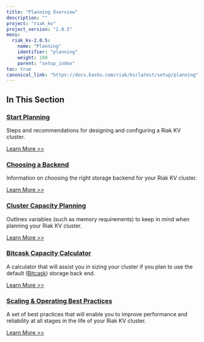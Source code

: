 ```yaml
---
title: "Planning Overview"
description: ""
project: "riak_kv"
project_version: "2.0.5"
menu:
  riak_kv-2.0.5:
    name: "Planning"
    identifier: "planning"
    weight: 100
    parent: "setup_index"
toc: true
canonical_link: "https://docs.basho.com/riak/kv/latest/setup/planning"
---
```


[plan start]: ./start
[plan backend]: ./backend
[plan cluster capacity]: ./cluster-capacity
[plan bitcask capacity]: ./bitcask-capacity-calc
[plan backend bitcask]: ./backend/bitcask
[plan best practices]: ./best-practices
[plan future]: ./future

## In This Section

### [Start Planning][plan start]

Steps and recommendations for designing and configuring a Riak KV cluster.

[Learn More >>][plan start]

### [Choosing a Backend][plan backend]

Information on choosing the right storage backend for your Riak KV cluster.

[Learn More >>][plan backend]

### [Cluster Capacity Planning][plan cluster capacity]

Outlines variables (such as memory requirements) to keep in mind when planning your Riak KV cluster.

[Learn More >>][plan cluster capacity]

### [Bitcask Capacity Calculator][plan bitcask capacity]

A calculator that will assist you in sizing your cluster if you plan to use the default ([Bitcask][plan backend bitcask]) storage back end.

[Learn More >>][plan bitcask capacity]

### [Scaling & Operating Best Practices][plan best practices]

A set of best practices that will enable you to improve performance and reliability at all stages in the life of your Riak KV cluster.

[Learn More >>][plan best practices]


